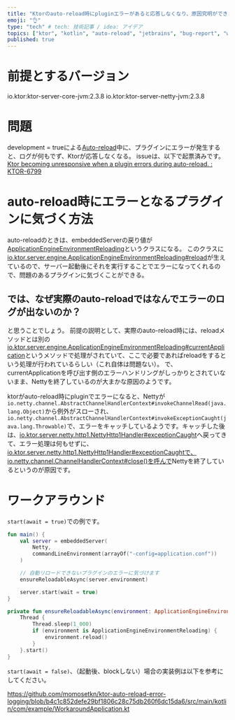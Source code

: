 ```yaml
---
title: "Ktorのauto-reload時にpluginエラーがあると応答しなくなり、原因究明ができない問題のワークアラウンド"
emoji: "👌"
type: "tech" # tech: 技術記事 / idea: アイデア
topics: ["ktor", "kotlin", "auto-reload", "jetbrains", "bug-report", "workaround"]
published: true
---
```


# 前提とするバージョン

io.ktor:ktor-server-core-jvm:2.3.8
io.ktor:ktor-server-netty-jvm:2.3.8

# 問題

development = trueによる[Auto\-reload](https://ktor.io/docs/auto-reload.html)中に、プラグインにエラーが発生すると、ログが何もでず、Ktorが応答しなくなる。
issueは、以下で起票済みです。
[Ktor becoming unresponsive when a plugin errors during auto\-reload\. : KTOR\-6799](https://youtrack.jetbrains.com/issue/KTOR-6799/Ktor-becoming-unresponsive-when-a-plugin-errors-during-auto-reload.)

# auto-reload時にエラーとなるプラグインに気づく方法

auto-reloadのときは、embeddedServerの戻り値が[ApplicationEngineEnvironmentReloading](https://github.com/ktorio/ktor/blob/2.3.8/ktor-server/ktor-server-host-common/jvm/src/io/ktor/server/engine/ApplicationEngineEnvironmentReloading.kt#L32)というクラスになる。
このクラスに[io.ktor.server.engine.ApplicationEngineEnvironmentReloading#reload](https://github.com/ktorio/ktor/blob/2.3.8/ktor-server/ktor-server-host-common/jvm/src/io/ktor/server/engine/ApplicationEngineEnvironmentReloading.kt#L95-L102)が生えているので、サーバー起動後にそれを実行することでエラーになってくれるので、問題のあるプラグインに気づくことができる。

## では、なぜ実際のauto-reloadではなんでエラーのログが出ないのか？

と思うことでしょう。
前提の説明として、実際のauto-reload時には、reloadメソッドとは別の[io.ktor.server.engine.ApplicationEngineEnvironmentReloading#currentApplication](https://github.com/ktorio/ktor/blob/2.3.8/ktor-server/ktor-server-host-common/jvm/src/io/ktor/server/engine/ApplicationEngineEnvironmentReloading.kt#L104-L141)というメソッドで処理がされていて、ここで必要であればreloadをするという処理が行われているらしい（これ自体は問題ない）。
で、currentApplicationを呼び出す側のエラーハンドリングがしっかりとされていないまま、Nettyを終了しているのが大まかな原因のようです。

ktorがauto-reload時にpluginでエラーになると、Nettyが`io.netty.channel.AbstractChannelHandlerContext#invokeChannelRead(java.lang.Object)`から例外がスローされ、`io.netty.channel.AbstractChannelHandlerContext#invokeExceptionCaught(java.lang.Throwable)`で、エラーをキャッチしているようです。キャッチした後は、[io.ktor.server.netty.http1.NettyHttp1Handler#exceptionCaught](https://github.com/ktorio/ktor/blob/2.3.8/ktor-server/ktor-server-netty/jvm/src/io/ktor/server/netty/http1/NettyHttp1Handler.kt#L90)へ戻ってきて、エラー処理は何もせずに、[io.ktor.server.netty.http1.NettyHttp1Handler#exceptionCaughtで、io.netty.channel.ChannelHandlerContext#close()を呼んで](https://github.com/ktorio/ktor/blob/2.3.8/ktor-server/ktor-server-netty/jvm/src/io/ktor/server/netty/http1/NettyHttp1Handler.kt#L104)Nettyを終了しているというのが原因です。

# ワークアラウンド

`start(await = true)`での例です。

```kotlin
fun main() {
    val server = embeddedServer(
        Netty,
        commandLineEnvironment(arrayOf("-config=application.conf"))
    )

    // 自動リロードできないプラグインのエラーに気づけます
    ensureReloadableAsync(server.environment)

    server.start(wait = true)
}

private fun ensureReloadableAsync(environment: ApplicationEngineEnvironment) {
    Thread {
        Thread.sleep(1_000)
        if (environment is ApplicationEngineEnvironmentReloading) {
            environment.reload()
        }
    }.start()
}
```

`start(await = false)`、（起動後、blockしない）場合の実装例は以下を参考にしてください。

https://github.com/momosetkn/ktor-auto-reload-error-logging/blob/b4c1c852defe29bf1806c28c75db260f6dc15da6/src/main/kotlin/com/example/WorkaroundApplication.kt
